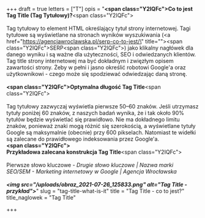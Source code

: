 +++
draft = true
letters = ["T"]
opis = "<strong><span class=\"Y2IQFc\">Co to jest Tag Title (Tag Tytułowy)?</span></strong><span class=\"Y2IQFc\"><br><br>Tag tytułowy to element HTML określający tytuł strony internetowej. Tagi tytułowe są wyświetlane na stronach wyników wyszukiwania (</span><a href=\"https://agencjawroclawska.pl/serp-co-to-jest/\" title=\"\"><span class=\"Y2IQFc\">SERP</span></a><span class=\"Y2IQFc\">) jako klikalny nagłówek dla danego wyniku i są ważne dla użyteczności, SEO i odwiedzanych klientów. Tag title strony internetowej ma być dokładnym i zwięzłym opisem zawartości strony. Żeby w pełni i jasno określić robotowi Google'a oraz użytkownikowi - czego może się spodziewać odwiedzając daną stronę. <br><br></span><strong><span class=\"Y2IQFc\">Optymalna długość Tag Title</span></strong><span class=\"Y2IQFc\"> <br><br>Tag tytułowy zazwyczaj wyświetla pierwsze 50–60 znaków. Jeśli utrzymasz tytuły poniżej 60 znaków, z naszych badań wynika, że i tak ​​około 90% tytułów będzie wyświetlać się prawidłowo. Nie ma dokładnego limitu znaków, ponieważ znaki mogą różnić się szerokością, a wyświetlane tytuły Google są maksymalnie (obecnie) przy 600 pikselach. Natomiast te widełki są zalecane do prawidłowego indeksowania przez Google'a.<br></span><strong><span class=\"Y2IQFc\"><br>Przykładowa zalecana konstrukcja Tag Title</span></strong><span class=\"Y2IQFc\"><br><br></span>Pierwsze słowo kluczowe<em> - Drugie słowo kluczowe | Nazwa marki<br>SEO/SEM - Marketing internetowy w Google | Agencja Wrocławska</em><strong><em><br><br><img src=\"/uploads/obraz_2021-07-26_125833.png\" alt=\"Tag Title - przykład\"></em></strong>"
slug = "tag-title-what-is-it"
title = "Tag Title - co to jest?"
title_naglowek = "Tag Title"

+++
